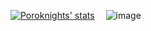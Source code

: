 [![Poroknights' stats](https://github-readme-stats.vercel.app/api?username=Poroknights&show_icons=true&theme=radical&count_private=true&hide=contribs)](https://github.com/anuraghazra/github-readme-stats)
&emsp;![image](https://user-images.githubusercontent.com/73820224/235211180-aff76f06-7256-4acc-a664-534e918cdb9c.png)


<!--
**Poroknights/Poroknights** is a ✨ _special_ ✨ repository because its `README.md` (this file) appears on your GitHub profile.

Here are some ideas to get you started:

- 🔭 I’m currently working on ...
- 🌱 I’m currently learning ...
- 👯 I’m looking to collaborate on ...
- 🤔 I’m looking for help with ...
- 💬 Ask me about ...
- 📫 How to reach me: ...
- 😄 Pronouns: ...
- ⚡ Fun fact: ...
-->
